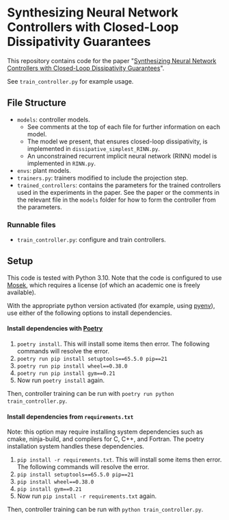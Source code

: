 Synthesizing Neural Network Controllers with Closed-Loop Dissipativity Guarantees
===================================

This repository contains code for the paper "[Synthesizing Neural Network Controllers with Closed-Loop Dissipativity Guarantees](https://arxiv.org/abs/2404.07373)".

See `train_controller.py` for example usage.

## File Structure

* `models`: controller models.
  * See comments at the top of each file for further information on each model.
  * The model we present, that ensures closed-loop dissipativity, is implemented in `dissipative_simplest_RINN.py`.
  * An unconstrained recurrent implicit neural network (RINN) model is implemented in `RINN.py`.
* `envs`: plant models.
* `trainers.py`: trainers modified to include the projection step.
* `trained_controllers`: contains the parameters for the trained controllers used in the experiments in the paper. See the paper or the comments in the relevant file in the `models` folder for how to form the controller from the parameters.

### Runnable files
* `train_controller.py`: configure and train controllers.

## Setup

This code is tested with Python 3.10.
Note that the code is configured to use [Mosek](https://www.mosek.com/), which requires a license (of which an academic one is freely available).

With the appropriate python version activated (for example, using [pyenv](https://github.com/pyenv/pyenv)), use either of the following options to install dependencies.

#### Install dependencies with [Poetry](https://python-poetry.org/)

1) `poetry install`. This will install some items then error. The following commands will resolve the error.
2) `poetry run pip install setuptools==65.5.0 pip==21`
3) `poetry run pip install wheel==0.38.0`
4) `poetry run pip install gym==0.21`
5) Now run `poetry install` again.

Then, controller training can be run with `poetry run python train_controller.py`.

#### Install dependencies from `requirements.txt`

Note: this option may require installing system dependencies such as cmake, ninja-build, and compilers for C, C++, and Fortran. The poetry installation system handles these dependencies.

1) `pip install -r requirements.txt`. This will install some items then error. The following commands will resolve the error.
2) `pip install setuptools==65.5.0 pip==21`
3) `pip install wheel==0.38.0`
4) `pip install gym==0.21`
5) Now run `pip install -r requirements.txt` again.

Then, controller training can be run with `python train_controller.py`.